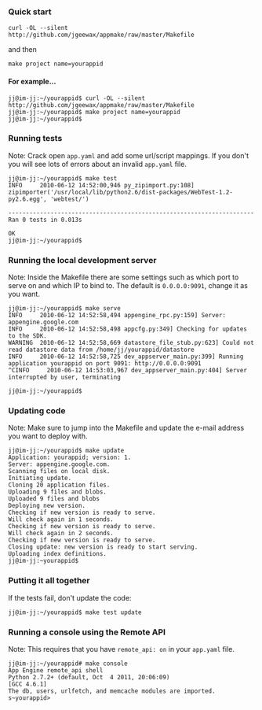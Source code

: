 ### Quick start

    curl -OL --silent http://github.com/jgeewax/appmake/raw/master/Makefile

and then

    make project name=yourappid

#### For example...

    jj@im-jj:~/yourappid$ curl -OL --silent http://github.com/jgeewax/appmake/raw/master/Makefile
    jj@im-jj:~/yourappid$ make project name=yourappid
    jj@im-jj:~/yourappid$ 

### Running tests
Note: Crack open `app.yaml` and add some url/script mappings. If you don't you
will see lots of errors about an invalid `app.yaml` file.

    jj@im-jj:~/yourappid$ make test
    INFO     2010-06-12 14:52:00,946 py_zipimport.py:108] zipimporter('/usr/local/lib/python2.6/dist-packages/WebTest-1.2-py2.6.egg', 'webtest/')

    ----------------------------------------------------------------------
    Ran 0 tests in 0.013s

    OK
    jj@im-jj:~/yourappid$ 

### Running the local development server
Note: Inside the Makefile there are some settings such as which port to serve on
and which IP to bind to. The default is `0.0.0.0:9091`, change it as you want.

    jj@im-jj:~/yourappid$ make serve
    INFO     2010-06-12 14:52:58,494 appengine_rpc.py:159] Server: appengine.google.com
    INFO     2010-06-12 14:52:58,498 appcfg.py:349] Checking for updates to the SDK.
    WARNING  2010-06-12 14:52:58,669 datastore_file_stub.py:623] Could not read datastore data from /home/jj/yourappid/datastore
    INFO     2010-06-12 14:52:58,725 dev_appserver_main.py:399] Running application yourappid on port 9091: http://0.0.0.0:9091
    ^CINFO     2010-06-12 14:53:03,967 dev_appserver_main.py:404] Server interrupted by user, terminating

    jj@im-jj:~/yourappid$ 

### Updating code
Note: Make sure to jump into the Makefile and update the e-mail address you want
to deploy with.

    jj@im-jj:~/yourappid$ make update
    Application: yourappid; version: 1.
    Server: appengine.google.com.
    Scanning files on local disk.
    Initiating update.
    Cloning 20 application files.
    Uploading 9 files and blobs.
    Uploaded 9 files and blobs
    Deploying new version.
    Checking if new version is ready to serve.
    Will check again in 1 seconds.
    Checking if new version is ready to serve.
    Will check again in 2 seconds.
    Checking if new version is ready to serve.
    Closing update: new version is ready to start serving.
    Uploading index definitions.
    jj@im-jj:~yourappid$

### Putting it all together
If the tests fail, don't update the code:

    jj@im-jj:~/yourappid$ make test update

### Running a console using the Remote API
Note: This requires that you have `remote_api: on` in your `app.yaml` file.

    jj@im-jj:~/yourappid# make console
    App Engine remote_api shell
    Python 2.7.2+ (default, Oct  4 2011, 20:06:09) 
    [GCC 4.6.1]
    The db, users, urlfetch, and memcache modules are imported.
    s~yourappid>
